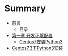 # Summary

* [前言](README.md)
  * 目录
* [第一章 开发环境配置](di-yi-zhang-kai-fa-huan-jing-pei-zhi.md)
  * [Centos7安装Python3](di-yi-zhang-kai-fa-huan-jing-pei-zhi/centos7an-zhuang-python3.md)
* [Centos7.3下Python3安装](centos73xia-python3-an-zhuang.md)

